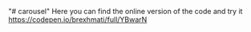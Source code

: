 "# carousel" 
Here you can find the online version of the code and try it
https://codepen.io/brexhmati/full/YBwarN
